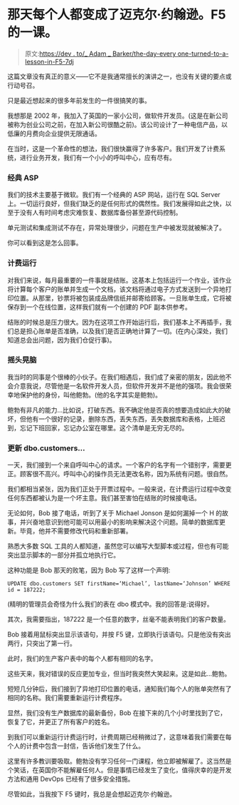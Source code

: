 # 那天每个人都变成了迈克尔·约翰逊。F5 的一课。

> 原文:[https://dev . to/_ Adam _ Barker/the-day-every one-turned-to-a-lesson-in-F5-7dj](https://dev.to/_adam_barker/the-day-everyone-turned-into-michael-johnson-a-lesson-in-f5-7dj)

这篇文章没有真正的意义——它不是我通常擅长的演讲之一，也没有关键的要点或行动号召。

只是最近想起来的很多年前发生的一件很搞笑的事。

我想那是 2002 年，我加入了英国的一家小公司，做软件开发员。(这是在新公司被称为创业公司之前，在加入新公司很酷之前)。该公司设计了一种电信产品，以低廉的月费向企业提供无限通话。

在当时，这是一个革命性的想法，我们很快赢得了许多客户。我们开发了计费系统，进行业务开发，我们有一个小小的呼叫中心，应有尽有。

### 经典 ASP

我们的技术主要基于微软。我们有一个经典的 ASP 网站，运行在 SQL Server 上。一切运行良好，但我们缺乏的是任何形式的偶然性。我们发展得如此之快，以至于没有人有时间考虑灾难恢复、数据库备份甚至源代码控制。

单元测试和集成测试不存在，异常处理很少，问题在生产中被发现就被解决了。

你可以看到这是怎么回事。

### 计费运行

对我们来说，每月最重要的一件事就是结账。这基本上包括运行一个作业，该作业将计算每个客户的账单并生成一个文档，该文档将通过电子方式发送到一个异地打印位置。从那里，钞票将被包装成品牌信纸并邮寄给顾客。一旦账单生成，它将被保存到一个在线位置，这样我们就有一个创建的 PDF 副本供参考。

结账的时候总是压力很大。因为在这项工作开始运行后，我们基本上不再插手，我们总是担心账单是否准确，以及我们是否正确地计算了一切。(在内心深处，我们知道总会出问题，因为我们仓促行事)。

### 摇头晃脑

我当时的同事是个很棒的小伙子。在我们相遇后，我们成了亲密的朋友，因此他不会介意我说，尽管他是一名软件开发人员，但软件开发并不是他的强项。我会很荣幸地保护他的身份，叫他鲍勃。(他的名字其实是鲍勃)。

鲍勃有非凡的能力…比如说，打破东西。我不确定他是否真的想要造成如此大的破坏，但他有一个很好的记录，删除东西，丢失东西，丢失数据库和表格，上班迟到，忘记下班回家，忘记办公室在哪里。这个清单是无穷无尽的。

### 更新 dbo.customers...

一天，我们接到一个来自呼叫中心的请求。一个客户的名字有一个错别字，需要更正。顾客很不高兴。呼叫中心的操作员无法更改名称，因为系统有问题。很自然。

我们都相当紧张，因为我们正处于开票过程中。一般来说，在计费运行过程中改变任何东西都被认为是一个坏主意。我们甚至害怕在结账的时候接电话。

无论如何，Bob 接了电话，听到了关于 Michael Jonson 是如何漏掉一个 H 的故事，并兴奋地意识到他可能可以用最小的影响来解决这个问题。简单的数据库更新。毕竟，他并不需要修改代码和重新部署。

熟悉大多数 SQL 工具的人都知道，虽然您可以编写大型脚本或过程，但也有可能突出显示脚本的一部分并孤立地执行它。

这种功能是 Bob 那天的败笔，因为 Bob 写了这样一个声明:

 `UPDATE dbo.customers SET firstName=‘Michael’, lastName=‘Johnson’
WHERE id = 187222;` 

(精明的管理员会奇怪为什么我们的表在 dbo 模式中。我的回答是:说得好。

其次，我需要指出，187222 是一个任意的数字，丝毫不能表明我们的客户数量。

Bob 接着用鼠标突出显示该语句，并按 F5 键，立即执行该语句。只是他没有突出两行，只突出了第一行。

此时，我们的生产客户表中的每个人都有相同的名字。

这些天来，我对错误的反应更加专业，但当时我突然大笑起来。这是如此…鲍勃。

短短几分钟后，我们接到了异地打印位置的电话，通知我们每个人的账单突然有了相同的名称。我们需要重新运行计费程序。

显然，我们没有生产数据库的最新备份，Bob 在接下来的几个小时里找到了它，恢复了它，并更正了所有客户的姓名。

到我们可以重新运行计费运行时，计费周期已经稍微过了，这意味着我们需要在每个人的计费中包含一封信，告诉他们发生了什么。

这里有许多教训要吸取。鲍勃没有学习任何一门课程，他立即被解雇了。这当然是个笑话，在英国你不能解雇任何人。但是事情已经发生了变化，值得庆幸的是开发方法和通用 DevOps 已经有了很多安全措施。

尽管如此，当我按下 F5 键时，我总是会想起迈克尔·约翰逊。